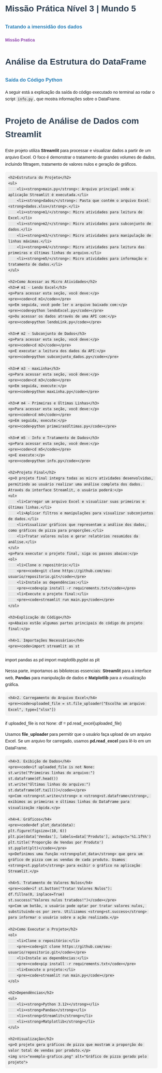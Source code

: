 <!DOCTYPE html>
<html lang="pt-BR">
<head>
    <meta charset="UTF-8">
    <meta name="viewport" content="width=device-width, initial-scale=1.0">
    <title>README - Projeto de Análise de Dados com Streamlit</title>
    <style>
        body {
            font-family: Arial, sans-serif;
            margin: 20px;
            line-height: 1.6;
        }
        h1, h2, h3, h4 {
            color: #2980b9;
        }
        pre {
            background-color: #f4f4f4;
            padding: 10px;
            border-radius: 5px;
        }
        code {
            background-color: #e8e8e8;
            padding: 2px 4px;
            border-radius: 4px;
        }
    </style>
</head>

<body>
<h1 style="color: #2c3e50;">Missão Prática Nível 3 | Mundo 5</h1>
<h3 style="color: #2980b9;">Tratando a imensidão dos dados</h3>
<h4 style="color: #8e44ad;">Missão Pratica</h4>
<h1 style="color: #2c3e50;">Análise da Estrutura do DataFrame</h1>
<h3 style="color: #2980b9;">Saída do Código Python</h3>
<p>A seguir está a explicação da saída do código executado no terminal ao rodar o script <code>info.py</code>, que mostra informações sobre o DataFrame.</p>
    <h1 style="color: #2c3e50;">Projeto de Análise de Dados com Streamlit</h1>
    <p>Este projeto utiliza <strong>Streamlit</strong> para processar e visualizar dados a partir de um arquivo Excel. O foco é demonstrar o tratamento de grandes volumes de dados, incluindo filtragem, tratamento de valores nulos e geração de gráficos.</p>
    
    <h2>Estrutura do Projeto</h2>
    <ul>
        <li><strong>main.py</strong>: Arquivo principal onde a aplicação Streamlit é executada.</li>
        <li><strong>dados/</strong>: Pasta que contém o arquivo Excel <strong>dados.xlsx</strong>.</li>
        <li><strong>m1/</strong>: Micro atividades para leitura de Excel.</li>
        <li><strong>m2/</strong>: Micro atividades para subconjunto de dados.</li>
        <li><strong>m3/</strong>: Micro atividades para manipulação de linhas máximas.</li>
        <li><strong>m4/</strong>: Micro atividades para leitura das primeiras e últimas linhas do arquivo.</li>
        <li><strong>m5/</strong>: Micro atividades para informação e tratamento de dados.</li>
    </ul>

    <h2>Como Acessar as Micro Atividades</h2>
    <h3># m1 - Lendo Excel</h3>
    <p>Para acessar esta seção, você deve:</p>
    <pre><code>cd m1</code></pre>
    <p>Em seguida, você pode ler o arquivo baixado com:</p>
    <pre><code>python lendoExcel.py</code></pre>
    <p>Ou acessar os dados através de uma API com:</p>
    <pre><code>python lendoLink.py</code></pre>

    <h3># m2 - Subconjunto de Dados</h3>
    <p>Para acessar esta seção, você deve:</p>
    <pre><code>cd m2</code></pre>
    <p>E executar a leitura dos dados da API:</p>
    <pre><code>python subconjunto_dados.py</code></pre>

    <h3># m3 - maxLinha</h3>
    <p>Para acessar esta seção, você deve:</p>
    <pre><code>cd m3</code></pre>
    <p>Em seguida, execute:</p>
    <pre><code>python maxLinha.py</code></pre>

    <h3># m4 - Primeiras e Últimas Linhas</h3>
    <p>Para acessar esta seção, você deve:</p>
    <pre><code>cd m4</code></pre>
    <p>Em seguida, execute:</p>
    <pre><code>python primeirasUltimas.py</code></pre>

    <h3># m5 - Info e Tratamento de Dados</h3>
    <p>Para acessar esta seção, você deve:</p>
    <pre><code>cd m5</code></pre>
    <p>E execute:</p>
    <pre><code>python info.py</code></pre>

    <h2>Projeto Final</h2>
    <p>O projeto final integra todas as micro atividades desenvolvidas, permitindo ao usuário realizar uma análise completa dos dados. Através da interface Streamlit, o usuário poderá:</p>
    <ul>
        <li>Carregar um arquivo Excel e visualizar suas primeiras e últimas linhas.</li>
        <li>Aplicar filtros e manipulações para visualizar subconjuntos de dados.</li>
        <li>Visualizar gráficos que representam a análise dos dados, como gráficos de pizza para proporções.</li>
        <li>Tratar valores nulos e gerar relatórios resumidos da análise.</li>
    </ul>
    <p>Para executar o projeto final, siga os passos abaixo:</p>
    <ol>
        <li>Clone o repositório:</li>
        <pre><code>git clone https://github.com/seu-usuario/repositorio.git</code></pre>
        <li>Instale as dependências:</li>
        <pre><code>pip install -r requirements.txt</code></pre>
        <li>Execute o projeto final:</li>
        <pre><code>streamlit run main.py</code></pre>
    </ol>

    <h3>Explicação do Código</h3>
    <p>Abaixo estão algumas partes principais do código do projeto final:</p>

    <h4>1. Importações Necessárias</h4>
    <pre><code>import streamlit as st

import pandas as pd
import matplotlib.pyplot as plt</code></pre>

<p>Nessa parte, importamos as bibliotecas essenciais: <strong>Streamlit</strong> para a interface web, <strong>Pandas</strong> para manipulação de dados e <strong>Matplotlib</strong> para a visualização gráfica.</p>

    <h4>2. Carregamento do Arquivo Excel</h4>
    <pre><code>uploaded_file = st.file_uploader("Escolha um arquivo Excel", type=["xlsx"])

if uploaded_file is not None:
df = pd.read_excel(uploaded_file)</code></pre>

<p>Usamos <strong>file_uploader</strong> para permitir que o usuário faça upload de um arquivo Excel. Se um arquivo for carregado, usamos <strong>pd.read_excel</strong> para lê-lo em um DataFrame.</p>

    <h4>3. Exibição de Dados</h4>
    <pre><code>if uploaded_file is not None:
    st.write("Primeiras linhas do arquivo:")
    st.dataframe(df.head())
    st.write("Últimas linhas do arquivo:")
    st.dataframe(df.tail())</code></pre>
    <p>Com <strong>st.write</strong> e <strong>st.dataframe</strong>, exibimos as primeiras e últimas linhas do DataFrame para visualização rápida.</p>

    <h4>4. Gráficos</h4>
    <pre><code>def plot_data(data):
    plt.figure(figsize=(10, 6))
    plt.pie(data['Vendas'], labels=data['Produto'], autopct='%1.1f%%')
    plt.title('Proporção de Vendas por Produto')
    st.pyplot(plt)</code></pre>
    <p>Definimos uma função <strong>plot_data</strong> que gera um gráfico de pizza com as vendas de cada produto. Usamos <strong>st.pyplot</strong> para exibir o gráfico na aplicação Streamlit.</p>

    <h4>5. Tratamento de Valores Nulos</h4>
    <pre><code>if st.button("Tratar Valores Nulos"):
    df.fillna(0, inplace=True)
    st.success("Valores nulos tratados!")</code></pre>
    <p>Com um botão, o usuário pode optar por tratar valores nulos, substituindo-os por zero. Utilizamos <strong>st.success</strong> para informar o usuário sobre a ação realizada.</p>

    <h2>Como Executar o Projeto</h2>
    <ol>
        <li>Clone o repositório:</li>
        <pre><code>git clone https://github.com/seu-usuario/repositorio.git</code></pre>
        <li>Instale as dependências:</li>
        <pre><code>pip install -r requirements.txt</code></pre>
        <li>Execute o projeto:</li>
        <pre><code>streamlit run main.py</code></pre>
    </ol>

    <h2>Dependências</h2>
    <ul>
        <li><strong>Python 3.12+</strong></li>
        <li><strong>Pandas</strong></li>
        <li><strong>Streamlit</strong></li>
        <li><strong>Matplotlib</strong></li>
    </ul>

    <h2>Visualização</h2>
    <p>O projeto gera gráficos de pizza que mostram a proporção do valor total de vendas por produto.</p>
    <img src="exemplo-grafico.png" alt="Gráfico de pizza gerado pelo projeto">

 </body>
</html>
